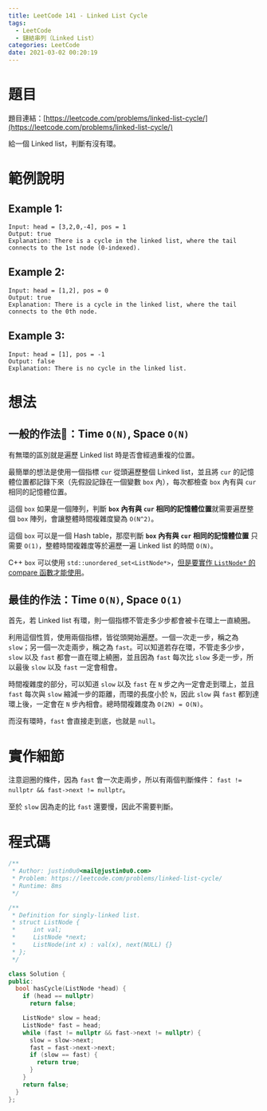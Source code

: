 ```yaml
---
title: LeetCode 141 - Linked List Cycle
tags:
  - LeetCode
  - 鏈結串列（Linked List）
categories: LeetCode
date: 2021-03-02 00:20:19
---
```


# 題目
題目連結：[https://leetcode.com/problems/linked-list-cycle/](https://leetcode.com/problems/linked-list-cycle/)

給一個 Linked list，判斷有沒有環。

# 範例說明

## Example 1:

```
Input: head = [3,2,0,-4], pos = 1
Output: true
Explanation: There is a cycle in the linked list, where the tail connects to the 1st node (0-indexed).
```

## Example 2:

```
Input: head = [1,2], pos = 0
Output: true
Explanation: There is a cycle in the linked list, where the tail connects to the 0th node.
```

## Example 3:

```
Input: head = [1], pos = -1
Output: false
Explanation: There is no cycle in the linked list.
```

<!-- More -->

# 想法

## 一般的作法：Time `O(N)`, Space `O(N)`

有無環的區別就是遍歷 Linked list 時是否會經過重複的位置。

最簡單的想法是使用一個指標 `cur` 從頭遍歷整個 Linked list，並且將 `cur` 的記憶體位置都記錄下來（先假設記錄在一個變數 `box` 內），每次都檢查 `box` 內有與 `cur` 相同的記憶體位置。

這個 `box` 如果是一個陣列，判斷 **`box` 內有與 `cur` 相同的記憶體位置**就需要遍歷整個 `box` 陣列，會讓整體時間複雜度變為 `O(N^2)`。

這個 `box` 可以是一個 Hash table，那麼判斷 **`box` 內有與 `cur` 相同的記憶體位置** 只需要 `O(1)`，整體時間複雜度等於遍歷一遍 Linked list 的時間 `O(N)`。

C++ `box` 可以使用 `std::unordered_set<ListNode*>`，[但是要實作 `ListNode*` 的 compare 函數才能使用](https://stackoverflow.com/questions/31628251/stdunordered-set-of-pointers)。

## 最佳的作法：Time `O(N)`, Space `O(1)`

首先，若 Linked list 有環，則一個指標不管走多少步都會被卡在環上一直繞圈。

利用這個性質，使用兩個指標，皆從頭開始遍歷。一個一次走一步，稱之為 `slow`；另一個一次走兩步，稱之為 `fast`。可以知道若存在環，不管走多少步，`slow` 以及 `fast` 都會一直在環上繞圈，並且因為 `fast` 每次比 `slow` 多走一步，所以最後 `slow` 以及 `fast` 一定會相會。

時間複雜度的部分，可以知道 `slow` 以及 `fast` 在 `N` 步之內一定會走到環上，並且 `fast` 每次與 `slow` 縮減一步的距離，而環的長度小於 `N`，因此 `slow` 與 `fast` 都到達環上後，一定會在 `N` 步內相會。總時間複雜度為 `O(2N) = O(N)`。

而沒有環時，`fast` 會直接走到底，也就是 `null`。

# 實作細節

注意迴圈的條件，因為 `fast` 會一次走兩步，所以有兩個判斷條件： `fast != nullptr && fast->next != nullptr`。

至於 `slow` 因為走的比 `fast` 還要慢，因此不需要判斷。

# 程式碼

```cpp
/**
 * Author: justin0u0<mail@justin0u0.com>
 * Problem: https://leetcode.com/problems/linked-list-cycle/
 * Runtime: 8ms
 */

/**
 * Definition for singly-linked list.
 * struct ListNode {
 *     int val;
 *     ListNode *next;
 *     ListNode(int x) : val(x), next(NULL) {}
 * };
 */

class Solution {
public:
  bool hasCycle(ListNode *head) {
    if (head == nullptr)
      return false;

    ListNode* slow = head;
    ListNode* fast = head;
    while (fast != nullptr && fast->next != nullptr) {
      slow = slow->next;
      fast = fast->next->next;
      if (slow == fast) {
        return true;
      }
    }
    return false;
  }
};

```
